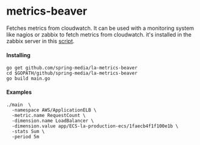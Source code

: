 # metrics-beaver
Fetches metrics from cloudwatch. It can be used with a monitoring system like nagios or zabbix to fetch metrics from cloudwatch. it's installed in the zabbix server in this [script](https://github.com/spring-media/la-hollywood/blob/master/zabbix_bootstrap/beaver_bootstrap.sh#L89).

#### Installing
	go get github.com/spring-media/la-metrics-beaver 
	cd $GOPATH/github/spring-media/la-metrics-beaver
	go build main.go

#### Examples
	
	./main  \
	  -namespace AWS/ApplicationELB \
	  -metric.name RequestCount \
	  -dimension.name LoadBalancer \
	  -dimension.value app/ECS-la-production-ecs/1faecb4f1f100e1b \
	  -stats Sum \
	  -period 5m
